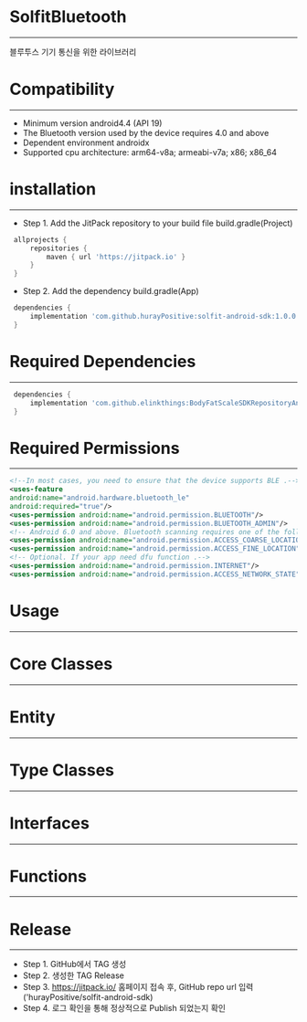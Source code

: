 # SolfitBluetooth
-----------------
블루투스 기기 통신을 위한 라이브러리

# Compatibility
---------------
 * Minimum version android4.4 (API 19)
 * The Bluetooth version used by the device requires 4.0 and above
 * Dependent environment androidx
 * Supported cpu architecture: arm64-v8a; armeabi-v7a; x86; x86_64

# installation
---------------
 * Step 1. Add the JitPack repository to your build file
 build.gradle(Project)  
~~~groovy
 allprojects {  
     repositories {  
         maven { url 'https://jitpack.io' }
     }  
 }  
~~~
 * Step 2. Add the dependency 
build.gradle(App)
~~~groovy
 dependencies {  
     implementation 'com.github.hurayPositive:solfit-android-sdk:1.0.0' 
 }
~~~  
# Required Dependencies
-----------------------
~~~groovy
 dependencies {  
     implementation 'com.github.elinkthings:BodyFatScaleSDKRepositoryAndroid:1.3.2'
 }
~~~  


# Required Permissions
----------------------
~~~xml
<!--In most cases, you need to ensure that the device supports BLE .-->
<uses-feature
android:name="android.hardware.bluetooth_le"
android:required="true"/>
<uses-permission android:name="android.permission.BLUETOOTH"/>
<uses-permission android:name="android.permission.BLUETOOTH_ADMIN"/>
<!-- Android 6.0 and above. Bluetooth scanning requires one of the following two permissions. You need to apply at run time .-->
<uses-permission android:name="android.permission.ACCESS_COARSE_LOCATION"/>
<uses-permission android:name="android.permission.ACCESS_FINE_LOCATION"/>
<!-- Optional. If your app need dfu function .-->
<uses-permission android:name="android.permission.INTERNET"/>
<uses-permission android:name="android.permission.ACCESS_NETWORK_STATE"/>
~~~

# Usage
-------

# Core Classes
--------------

# Entity
--------

# Type Classes
--------------

# Interfaces
------------

# Functions
-----------

# Release
-----------
 * Step 1. GitHub에서 TAG 생성
 * Step 2. 생성한 TAG Release
 * Step 3. https://jitpack.io/ 홈페이지 접속 후, GitHub repo url 입력('hurayPositive/solfit-android-sdk)
 * Step 4. 로그 확인을 통해 정상적으로 Publish 되었는지 확인